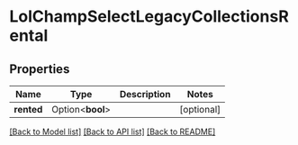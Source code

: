 # LolChampSelectLegacyCollectionsRental

## Properties

Name | Type | Description | Notes
------------ | ------------- | ------------- | -------------
**rented** | Option<**bool**> |  | [optional]

[[Back to Model list]](../README.md#documentation-for-models) [[Back to API list]](../README.md#documentation-for-api-endpoints) [[Back to README]](../README.md)


